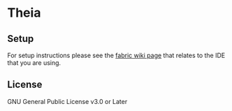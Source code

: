 # Theia

## Setup

For setup instructions please see the [fabric wiki page](https://fabricmc.net/wiki/tutorial:setup) that relates to the IDE that you are using.

## License

GNU General Public License v3.0 or Later